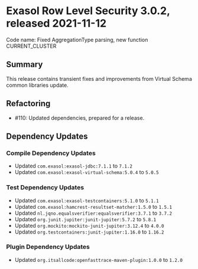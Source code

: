 # Exasol Row Level Security 3.0.2, released 2021-11-12

Code name: Fixed AggregationType parsing, new function CURRENT_CLUSTER

## Summary

This release contains transient fixes and improvements from Virtual Schema common libraries update.

## Refactoring

* #110: Updated dependencies, prepared for a release.

## Dependency Updates

### Compile Dependency Updates

* Updated `com.exasol:exasol-jdbc:7.1.1` to `7.1.2`
* Updated `com.exasol:exasol-virtual-schema:5.0.4` to `5.0.5`

### Test Dependency Updates

* Updated `com.exasol:exasol-testcontainers:5.1.0` to `5.1.1`
* Updated `com.exasol:hamcrest-resultset-matcher:1.5.0` to `1.5.1`
* Updated `nl.jqno.equalsverifier:equalsverifier:3.7.1` to `3.7.2`
* Updated `org.junit.jupiter:junit-jupiter:5.7.2` to `5.8.1`
* Updated `org.mockito:mockito-junit-jupiter:3.12.4` to `4.0.0`
* Updated `org.testcontainers:junit-jupiter:1.16.0` to `1.16.2`

### Plugin Dependency Updates

* Updated `org.itsallcode:openfasttrace-maven-plugin:1.0.0` to `1.2.0`
